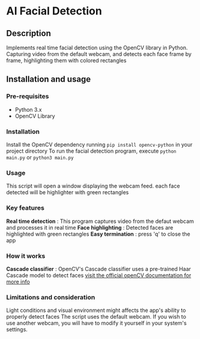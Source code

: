 # AI Facial Detection
## Description
Implements real time facial detection using the OpenCV library in Python. Capturing video from the default webcam, and detects each face frame by frame, highlighting them with colored rectangles

## Installation and usage
### Pre-requisites
- Python 3.x
- OpenCV Library
  
### Installation
Install the OpenCV dependency running `pip install opencv-python` in your project directory
To run the facial detection program, execute `python main.py` or `python3 main.py`

### Usage 
This script will open a window displaying the webcam feed. each face detected will be highlighter with green rectangles

### Key features
**Real time detection** : This program captures video from the defaut webcam and processes it in real time
**Face highlighting** : Detected faces are highlighted with green rectangles
**Easy termination** : press 'q' to close the app

### How it works
**Cascade classifier** : OpenCV's Cascade classifier uses a pre-trained Haar Cascade model to detect faces [visit the official openCV documentation for more info](https://docs.opencv.org/4.x/db/d28/tutorial_cascade_classifier.html)

### Limitations and consideration
Light conditions and visual environment might affects the app's ability to properly detect faces
The script uses the default webcam. If you wish to use another webcam, you will have to modify it yourself in your system's settings.
